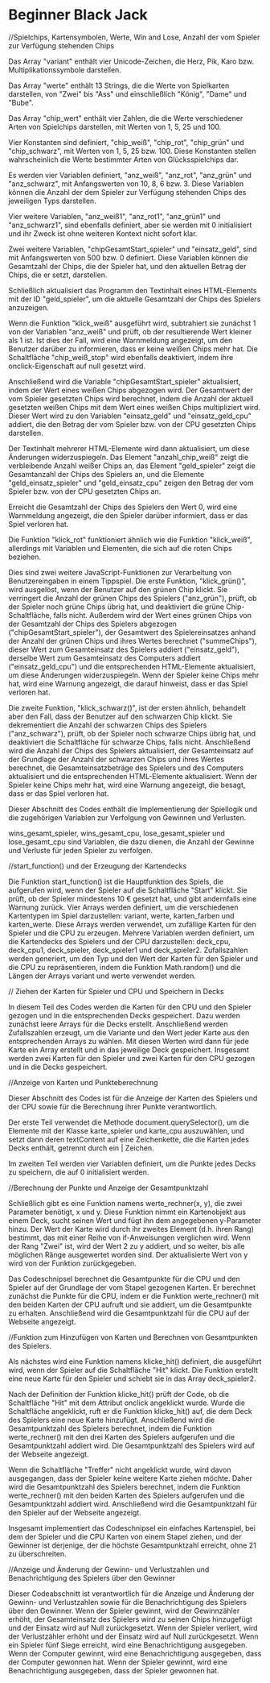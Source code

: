 # Beginner Black Jack
//Spielchips, Kartensymbolen, Werte, Win and Lose, Anzahl der vom Spieler zur Verfügung stehenden Chips 

Das Array "variant" enthält vier Unicode-Zeichen, die Herz, Pik, Karo bzw. Multiplikationssymbole darstellen.

Das Array "werte" enthält 13 Strings, die die Werte von Spielkarten darstellen, von "Zwei" bis "Ass" und einschließlich "König", "Dame" und "Bube".

Das Array "chip_wert" enthält vier Zahlen, die die Werte verschiedener Arten von Spielchips darstellen, mit Werten von 1, 5, 25 und 100.

Vier Konstanten sind definiert, "chip_weiß", "chip_rot", "chip_grün" und "chip_schwarz", mit Werten von 1, 5, 25 bzw. 100. Diese Konstanten stellen wahrscheinlich die Werte bestimmter Arten von Glücksspielchips dar.

Es werden vier Variablen definiert, "anz_weiß", "anz_rot", "anz_grün" und "anz_schwarz", mit Anfangswerten von 10, 8, 6 bzw. 3. Diese Variablen können die Anzahl der dem Spieler zur Verfügung stehenden Chips des jeweiligen Typs darstellen.

Vier weitere Variablen, "anz_weiß1", "anz_rot1", "anz_grün1" und "anz_schwarz1", sind ebenfalls definiert, aber sie werden mit 0 initialisiert und ihr Zweck ist ohne weiteren Kontext nicht sofort klar.

Zwei weitere Variablen, "chipGesamtStart_spieler" und "einsatz_geld", sind mit Anfangswerten von 500 bzw. 0 definiert. Diese Variablen können die Gesamtzahl der Chips, die der Spieler hat, und den aktuellen Betrag der Chips, die er setzt, darstellen.

Schließlich aktualisiert das Programm den Textinhalt eines HTML-Elements mit der ID "geld_spieler", um die aktuelle Gesamtzahl der Chips des Spielers anzuzeigen.

Wenn die Funktion "klick_weiß" ausgeführt wird, subtrahiert sie zunächst 1 von der Variablen "anz_weiß" und prüft, ob der resultierende Wert kleiner als 1 ist. Ist dies der Fall, wird eine Warnmeldung angezeigt, um den Benutzer darüber zu informieren, dass er keine weißen Chips mehr hat. Die Schaltfläche "chip_weiß_stop" wird ebenfalls deaktiviert, indem ihre onclick-Eigenschaft auf null gesetzt wird.

Anschließend wird die Variable "chipGesamtStart_spieler" aktualisiert, indem der Wert eines weißen Chips abgezogen wird. Der Gesamtwert der vom Spieler gesetzten Chips wird berechnet, indem die Anzahl der aktuell gesetzten weißen Chips mit dem Wert eines weißen Chips multipliziert wird. Dieser Wert wird zu den Variablen "einsatz_geld" und "einsatz_geld_cpu" addiert, die den Betrag der vom Spieler bzw. von der CPU gesetzten Chips darstellen.

Der Textinhalt mehrerer HTML-Elemente wird dann aktualisiert, um diese Änderungen widerzuspiegeln. Das Element "anzahl_chip_weiß" zeigt die verbleibende Anzahl weißer Chips an, das Element "geld_spieler" zeigt die Gesamtanzahl der Chips des Spielers an, und die Elemente "geld_einsatz_spieler" und "geld_einsatz_cpu" zeigen den Betrag der vom Spieler bzw. von der CPU gesetzten Chips an.

Erreicht die Gesamtzahl der Chips des Spielers den Wert 0, wird eine Warnmeldung angezeigt, die den Spieler darüber informiert, dass er das Spiel verloren hat.

Die Funktion "klick_rot" funktioniert ähnlich wie die Funktion "klick_weiß", allerdings mit Variablen und Elementen, die sich auf die roten Chips beziehen.


Dies sind zwei weitere JavaScript-Funktionen zur Verarbeitung von Benutzereingaben in einem Tippspiel. Die erste Funktion, "klick_grün()", wird ausgelöst, wenn der Benutzer auf den grünen Chip klickt. Sie verringert die Anzahl der grünen Chips des Spielers ("anz_grün"), prüft, ob der Spieler noch grüne Chips übrig hat, und deaktiviert die grüne Chip-Schaltfläche, falls nicht. Außerdem wird der Wert eines grünen Chips von der Gesamtzahl der Chips des Spielers abgezogen ("chipGesamtStart_spieler"), der Gesamtwert des Spielereinsatzes anhand der Anzahl der grünen Chips und ihres Wertes berechnet ("summeChips"), dieser Wert zum Gesamteinsatz des Spielers addiert ("einsatz_geld"), derselbe Wert zum Gesamteinsatz des Computers addiert ("einsatz_geld_cpu") und die entsprechenden HTML-Elemente aktualisiert, um diese Änderungen widerzuspiegeln. Wenn der Spieler keine Chips mehr hat, wird eine Warnung angezeigt, die darauf hinweist, dass er das Spiel verloren hat.

Die zweite Funktion, "klick_schwarz()", ist der ersten ähnlich, behandelt aber den Fall, dass der Benutzer auf den schwarzen Chip klickt. Sie dekrementiert die Anzahl der schwarzen Chips des Spielers ("anz_schwarz"), prüft, ob der Spieler noch schwarze Chips übrig hat, und deaktiviert die Schaltfläche für schwarze Chips, falls nicht. Anschließend wird die Anzahl der Chips des Spielers aktualisiert, der Gesamteinsatz auf der Grundlage der Anzahl der schwarzen Chips und ihres Wertes berechnet, die Gesamteinsatzbeträge des Spielers und des Computers aktualisiert und die entsprechenden HTML-Elemente aktualisiert. Wenn der Spieler keine Chips mehr hat, wird eine Warnung angezeigt, die besagt, dass er das Spiel verloren hat.

Dieser Abschnitt des Codes enthält die Implementierung der Spiellogik und die zugehörigen Variablen zur Verfolgung von Gewinnen und Verlusten.

wins_gesamt_spieler, wins_gesamt_cpu, lose_gesamt_spieler und lose_gesamt_cpu sind Variablen, die dazu dienen, die Anzahl der Gewinne und Verluste für jeden Spieler zu verfolgen.

//start_function() und der Erzeugung der Kartendecks

Die Funktion start_function() ist die Hauptfunktion des Spiels, die aufgerufen wird, wenn der Spieler auf die Schaltfläche "Start" klickt. Sie prüft, ob der Spieler mindestens 10 € gesetzt hat, und gibt andernfalls eine Warnung zurück.
Vier Arrays werden definiert, um die verschiedenen Kartentypen im Spiel darzustellen: variant, werte, karten_farben und karten_werte. Diese Arrays werden verwendet, um zufällige Karten für den Spieler und die CPU zu erzeugen.
Mehrere Variablen werden definiert, um die Kartendecks des Spielers und der CPU darzustellen: deck_cpu, deck_cpu1, deck_spieler, deck_spieler1 und deck_spieler2.
Zufallszahlen werden generiert, um den Typ und den Wert der Karten für den Spieler und die CPU zu repräsentieren, indem die Funktion Math.random() und die Längen der Arrays variant und werte verwendet werden.

// Ziehen der Karten für Spieler und CPU und Speichern in Decks

In diesem Teil des Codes werden die Karten für den CPU und den Spieler gezogen und in die entsprechenden Decks gespeichert. Dazu werden zunächst leere Arrays für die Decks erstellt. Anschließend werden Zufallszahlen erzeugt, um die Variante und den Wert jeder Karte aus den entsprechenden Arrays zu wählen. Mit diesen Werten wird dann für jede Karte ein Array erstellt und in das jeweilige Deck gespeichert. Insgesamt werden zwei Karten für den Spieler und zwei Karten für den CPU gezogen und in die Decks gespeichert.

//Anzeige von Karten und Punkteberechnung

Dieser Abschnitt des Codes ist für die Anzeige der Karten des Spielers und der CPU sowie für die Berechnung ihrer Punkte verantwortlich.

Der erste Teil verwendet die Methode document.querySelector(), um die Elemente mit der Klasse karte_spieler und karte_cpu auszuwählen, und setzt dann deren textContent auf eine Zeichenkette, die die Karten jedes Decks enthält, getrennt durch ein | Zeichen.

Im zweiten Teil werden vier Variablen definiert, um die Punkte jedes Decks zu speichern, die auf 0 initialisiert werden.

//Berechnung der Punkte und Anzeige der Gesamtpunktzahl

Schließlich gibt es eine Funktion namens werte_rechner(x, y), die zwei Parameter benötigt, x und y. Diese Funktion nimmt ein Kartenobjekt aus einem Deck, sucht seinen Wert und fügt ihn dem angegebenen y-Parameter hinzu. Der Wert der Karte wird durch ihr zweites Element (d.h. ihren Rang) bestimmt, das mit einer Reihe von if-Anweisungen verglichen wird. Wenn der Rang "Zwei" ist, wird der Wert 2 zu y addiert, und so weiter, bis alle möglichen Ränge ausgewertet worden sind. Der aktualisierte Wert von y wird von der Funktion zurückgegeben.

Das Codeschnipsel berechnet die Gesamtpunkte für die CPU und den Spieler auf der Grundlage der vom Stapel gezogenen Karten. Er berechnet zunächst die Punkte für die CPU, indem er die Funktion werte_rechner() mit den beiden Karten der CPU aufruft und sie addiert, um die Gesamtpunkte zu erhalten. Anschließend wird die Gesamtpunktzahl für die CPU auf der Webseite angezeigt.

//Funktion zum Hinzufügen von Karten und Berechnen von Gesamtpunkten des Spielers.

Als nächstes wird eine Funktion namens klicke_hit() definiert, die ausgeführt wird, wenn der Spieler auf die Schaltfläche "Hit" klickt. Die Funktion erstellt eine neue Karte für den Spieler und schiebt sie in das Array deck_spieler2.

Nach der Definition der Funktion klicke_hit() prüft der Code, ob die Schaltfläche "Hit" mit dem Attribut onclick angeklickt wurde. Wurde die Schaltfläche angeklickt, ruft er die Funktion klicke_hit() auf, die dem Deck des Spielers eine neue Karte hinzufügt. Anschließend wird die Gesamtpunktzahl des Spielers berechnet, indem die Funktion werte_rechner() mit den drei Karten des Spielers aufgerufen und die Gesamtpunktzahl addiert wird. Die Gesamtpunktzahl des Spielers wird auf der Webseite angezeigt.

Wenn die Schaltfläche "Treffer" nicht angeklickt wurde, wird davon ausgegangen, dass der Spieler keine weitere Karte ziehen möchte. Daher wird die Gesamtpunktzahl des Spielers berechnet, indem die Funktion werte_rechner() mit den beiden Karten des Spielers aufgerufen und die Gesamtpunktzahl addiert wird. Anschließend wird die Gesamtpunktzahl für den Spieler auf der Webseite angezeigt.

Insgesamt implementiert das Codeschnipsel ein einfaches Kartenspiel, bei dem der Spieler und die CPU Karten von einem Stapel ziehen, und der Gewinner ist derjenige, der die höchste Gesamtpunktzahl erreicht, ohne 21 zu überschreiten.

//Anzeige und Änderung der Gewinn- und Verlustzahlen und Benachrichtigung des Spielers über den Gewinner

Dieser Codeabschnitt ist verantwortlich für die Anzeige und Änderung der Gewinn- und Verlustzahlen sowie für die Benachrichtigung des Spielers über den Gewinner. Wenn der Spieler gewinnt, wird der Gewinnzähler erhöht, der Gesamteinsatz des Spielers wird zu seinen Chips hinzugefügt und der Einsatz wird auf Null zurückgesetzt. Wenn der Spieler verliert, wird der Verlustzähler erhöht und der Einsatz wird auf Null zurückgesetzt. Wenn ein Spieler fünf Siege erreicht, wird eine Benachrichtigung ausgegeben. Wenn der Computer gewinnt, wird eine Benachrichtigung ausgegeben, dass der Computer gewonnen hat. Wenn der Spieler gewinnt, wird eine Benachrichtigung ausgegeben, dass der Spieler gewonnen hat.
